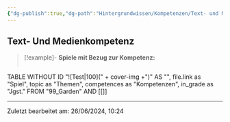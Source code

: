 ```yaml
---
{"dg-publish":true,"dg-path":"Hintergrundwissen/Kompetenzen/Text- und Medienkompetenz.md","permalink":"/hintergrundwissen/kompetenzen/text-und-medienkompetenz/","tags":["#competence"],"noteIcon":"1"}
---
```


## Text- Und Medienkompetenz


>[!example]- **Spiele mit Bezug zur Kompetenz:**
>```dataview
TABLE WITHOUT ID "![Test|100](" + cover-img +")" AS "", file.link as "Spiel",  topic as "Themen", competences as "Kompetenzen", in_grade as "Jgst."
FROM "99_Garden" AND [[]]



---
Zuletzt bearbeitet am: 26/06/2024, 10:24